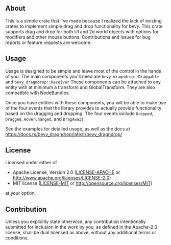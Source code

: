 ## About
This is a simple crate that I've made because I realized the lack of existing crates to implement 
simple drag and drop functionality for bevy. This crate supports drag and drop for both UI and 2d 
world objects with options for modifiers and other mouse buttons. Contributions and issues for bug
reports or feature requests are welcome.

## Usage
Usage is designed to be simple and leave most of the control in the hands of you. 
The main components you'll need are `bevy_dragndrop::Draggable` and `bevy_dragndrop::Receiver`
These components can be attached to any entity with at minimum a transform and GlobalTransform.
They are also compatible with NodeBundles.

Once you have entities with these components, you will be able to make use of the four events
that the library provides to actually provide functionality based on the dragging and dropping.
The four events include `Dropped`, `Dragged`, `HoverChanged`, and `DragAwait`

See the examples for detailed usage, as well as the docs at https://docs.rs/bevy_dragndrop/latest/bevy_dragndrop/

## License

Licensed under either of

 * Apache License, Version 2.0
   ([LICENSE-APACHE](LICENSE-APACHE) or http://www.apache.org/licenses/LICENSE-2.0)
 * MIT license
   ([LICENSE-MIT](LICENSE-MIT) or http://opensource.org/licenses/MIT)

at your option.

## Contribution

Unless you explicitly state otherwise, any contribution intentionally submitted
for inclusion in the work by you, as defined in the Apache-2.0 license, shall be
dual licensed as above, without any additional terms or conditions.